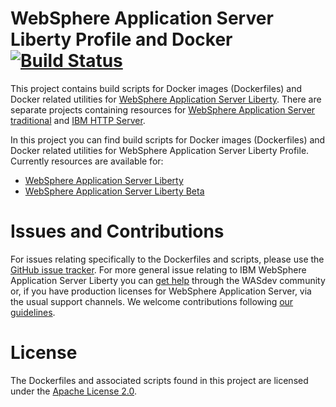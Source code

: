 # WebSphere Application Server Liberty Profile and Docker [![Build Status](https://travis-ci.org/WASdev/ci.docker.svg?branch=master)](https://travis-ci.org/WASdev/ci.docker)

This project contains build scripts for Docker images (Dockerfiles) and Docker related utilities for [WebSphere Application Server Liberty](https://docs.docker.com/samples/library/websphere-liberty/). There are separate projects containing resources for [WebSphere Application Server traditional](https://github.com/WASdev/ci.docker.websphere-traditional) and [IBM HTTP Server](https://github.com/WASdev/ci.docker.ibm-http-server).

In this project you can find build scripts for Docker images (Dockerfiles) and Docker related utilities for WebSphere Application Server Liberty Profile. Currently resources are available for:

* [WebSphere Application Server Liberty](ga)
* [WebSphere Application Server Liberty Beta](beta)

# Issues and Contributions

For issues relating specifically to the Dockerfiles and scripts, please use the [GitHub issue tracker](https://github.com/WASdev/ci.docker/issues). For more general issue relating to IBM WebSphere Application Server Liberty you can [get help](https://developer.ibm.com/wasdev/help/) through the WASdev community or, if you have production licenses for WebSphere Application Server, via the usual support channels. We welcome contributions following [our guidelines](https://github.com/WASdev/wasdev.github.io/blob/master/CONTRIBUTING.md).

# License

The Dockerfiles and associated scripts found in this project are licensed under the [Apache License 2.0](LICENSE).

